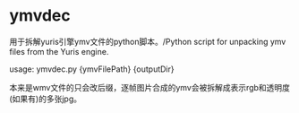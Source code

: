 # ymvdec
用于拆解yuris引擎ymv文件的python脚本。/Python script for unpacking ymv files from the Yuris engine.

usage:
ymvdec.py {ymvFilePath} {outputDir}

本来是wmv文件的只会改后缀，逐帧图片合成的ymv会被拆解成表示rgb和透明度(如果有)的多张jpg。
